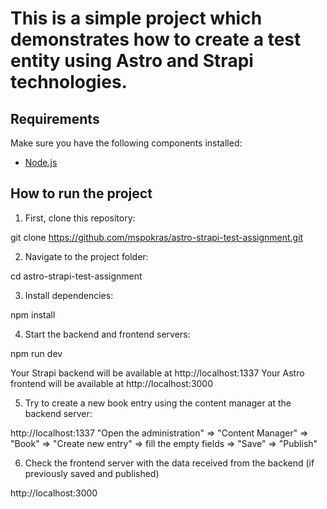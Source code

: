 # This is a simple project which demonstrates how to create a test entity using Astro and Strapi technologies.

## Requirements 

Make sure you have the following components installed:

- [Node.js](https://nodejs.org/)

## How to run the project

1. First, clone this repository:

git clone https://github.com/mspokras/astro-strapi-test-assignment.git

2. Navigate to the project folder:

cd astro-strapi-test-assignment

3. Install dependencies:

npm install

4. Start the backend and frontend servers:

npm run dev

Your Strapi backend will be available at http://localhost:1337
Your Astro frontend will be available at http://localhost:3000

5. Try to create a new book entry using the content manager at the backend server:

http://localhost:1337
"Open the administration" => "Content Manager" => "Book" => "Create new entry" => fill the empty fields => "Save" => "Publish"

6. Check the frontend server with the data received from the backend (if previously saved and published)

http://localhost:3000

